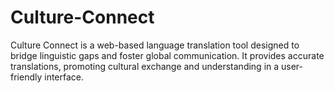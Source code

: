 # Culture-Connect
Culture Connect is a web-based language translation tool designed to bridge linguistic gaps and foster global communication. It provides accurate translations, promoting cultural exchange and understanding in a user-friendly interface.

